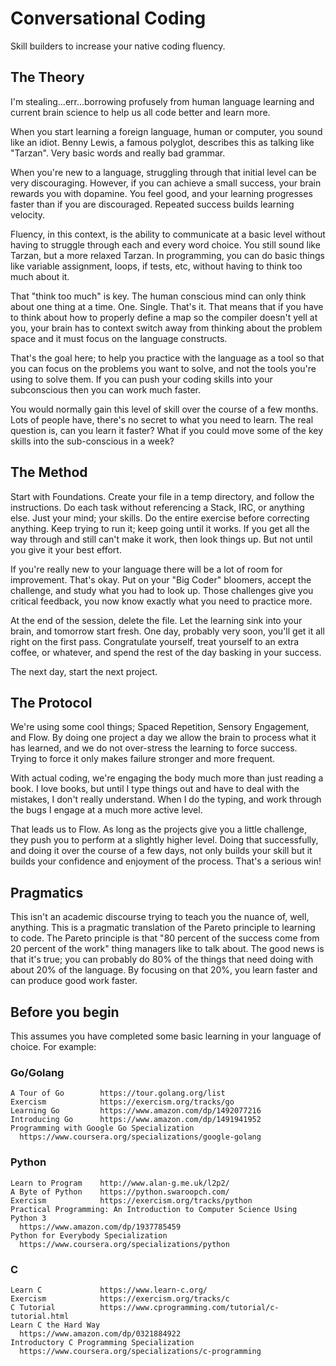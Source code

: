 # Conversational Coding
Skill builders to increase your native coding fluency.


## The Theory
I'm stealing...err...borrowing profusely from human language learning and
current brain science to help us all code better and learn more. 

When you start learning a foreign language, human or computer, you sound
like an idiot. Benny Lewis, a famous polyglot, describes this as talking
like "Tarzan". Very basic words and really bad grammar. 

When you're new to a language, struggling through that initial level can be
very discouraging. However, if you can achieve a small success, your brain
rewards you with dopamine. You feel good, and your learning progresses
faster than if you are discouraged. Repeated success builds learning velocity.

Fluency, in this context, is the ability to communicate at a basic level 
without having to struggle through each and every word choice. You still 
sound like Tarzan, but a more relaxed Tarzan. In programming, you can do basic
things like variable assignment, loops, if tests, etc, without having to 
think too much about it.

That "think too much" is key. The human conscious mind can only think about
one thing at a time. One. Single. That's it. That means that if you have to
think about how to properly define a map so the compiler doesn't yell at you, 
your brain has to context switch away from thinking about the problem space 
and it must focus on the language constructs.

That's the goal here; to help you practice with the language as a tool so
that you can focus on the problems you want to solve, and not the tools
you're using to solve them. If you can push your coding skills into your 
subconscious then you can work much faster. 

You would normally gain this level of skill over the course of a few months.
Lots of people have, there's no secret to what you need to learn. The real
question is, can you learn it faster? What if you could move some of the
key skills into the sub-conscious in a week?


## The Method

Start with Foundations. Create your file in a temp directory, and follow the 
instructions. Do each task without referencing a Stack, IRC, or anything else.
Just your mind; your skills. Do the entire exercise before correcting anything.
Keep trying to run it; keep going until it works. If you get all the way
through and still can't make it work, then look things up. But not until
you give it your best effort.

If you're really new to your language there will be a lot of room for improvement. 
That's okay. Put on your "Big Coder" bloomers, accept the challenge, and study
what you had to look up. Those challenges give you critical feedback, you 
now know exactly what you need to practice more.

At the end of the session, delete the file. Let the learning sink into your
brain, and tomorrow start fresh. One day, probably very soon, you'll get it
all right on the first pass. Congratulate yourself, treat yourself to an extra
coffee, or whatever, and spend the rest of the day basking in your success.

The next day, start the next project.


## The Protocol

We're using some cool things; Spaced Repetition, Sensory Engagement, and Flow.
By doing one project a day we allow the brain to process what it has learned,
and we do not over-stress the learning to force success. Trying to force it 
only makes failure stronger and more frequent. 

With actual coding, we're engaging the body much more than just reading a book.
I love books, but until I type things out and have to deal with the mistakes, 
I don't really understand. When I do the typing, and work through the
bugs I engage at a much more active level. 

That leads us to Flow. As long as the projects give you a little challenge,
they push you to perform at a slightly higher level. Doing that successfully,
and doing it over the course of a few days, not only builds your skill but it
builds your confidence and enjoyment of the process. That's a serious win!


## Pragmatics

This isn't an academic discourse trying to teach you the nuance of, well, 
anything. This is a pragmatic translation of the Pareto principle to learning
to code. The Pareto principle is that "80 percent of the success come from
20 percent of the work" thing managers like to talk about. The good news is
that it's true; you can probably do 80% of the things that need doing with
about 20% of the language. By focusing on that 20%, you learn faster and can
produce good work faster.



## Before you begin
This assumes you have completed some basic learning in your language of choice.
For example:

### Go/Golang

    A Tour of Go        https://tour.golang.org/list
    Exercism            https://exercism.org/tracks/go
    Learning Go         https://www.amazon.com/dp/1492077216
    Introducing Go      https://www.amazon.com/dp/1491941952
    Programming with Google Go Specialization
      https://www.coursera.org/specializations/google-golang


### Python

    Learn to Program    http://www.alan-g.me.uk/l2p2/
    A Byte of Python    https://python.swaroopch.com/
    Exercism            https://exercism.org/tracks/python
    Practical Programming: An Introduction to Computer Science Using Python 3
      https://www.amazon.com/dp/1937785459
    Python for Everybody Specialization
      https://www.coursera.org/specializations/python


### C

    Learn C             https://www.learn-c.org/
    Exercism            https://exercism.org/tracks/c
    C Tutorial          https://www.cprogramming.com/tutorial/c-tutorial.html
    Learn C the Hard Way
      https://www.amazon.com/dp/0321884922
    Introductory C Programming Specialization
      https://www.coursera.org/specializations/c-programming

